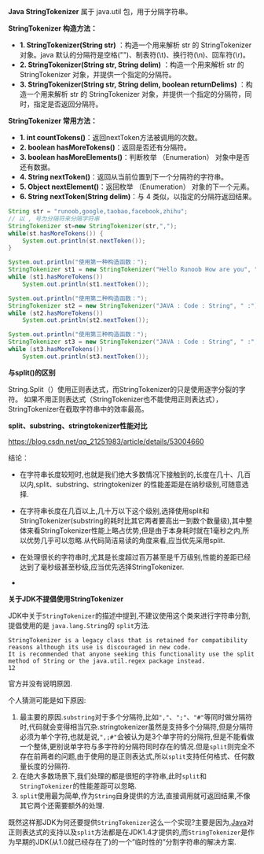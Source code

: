 **Java StringTokenizer** 属于 java.util 包，用于分隔字符串。

**StringTokenizer 构造方法：**

- **1. StringTokenizer(String str)** ：构造一个用来解析 str 的 StringTokenizer 对象。java 默认的分隔符是空格("")、制表符(\t)、换行符(\n)、回车符(\r)。
- **2. StringTokenizer(String str, String delim)** ：构造一个用来解析 str 的 StringTokenizer 对象，并提供一个指定的分隔符。
- **3. StringTokenizer(String str, String delim, boolean returnDelims)** ：构造一个用来解析 str 的 StringTokenizer 对象，并提供一个指定的分隔符，同时，指定是否返回分隔符。

**StringTokenizer 常用方法：**

- **1. int countTokens()**：返回nextToken方法被调用的次数。
- **2. boolean hasMoreTokens()**：返回是否还有分隔符。
- **3. boolean hasMoreElements()**：判断枚举 （Enumeration） 对象中是否还有数据。
- **4. String nextToken()**：返回从当前位置到下一个分隔符的字符串。
- **5. Object nextElement()**：返回枚举 （Enumeration） 对象的下一个元素。
- **6. String nextToken(String delim)**：与 4 类似，以指定的分隔符返回结果。

```java
String str = "runoob,google,taobao,facebook,zhihu";
// 以 , 号为分隔符来分隔字符串
StringTokenizer st=new StringTokenizer(str,",");
while(st.hasMoreTokens()) {
    System.out.println(st.nextToken());
}
```



```java
System.out.println("使用第一种构造函数：");
StringTokenizer st1 = new StringTokenizer("Hello Runoob How are you", " ");
while (st1.hasMoreTokens())
    System.out.println(st1.nextToken());

System.out.println("使用第二种构造函数：");
StringTokenizer st2 = new StringTokenizer("JAVA : Code : String", " :");
while (st2.hasMoreTokens())
    System.out.println(st2.nextToken());

System.out.println("使用第三种构造函数：");
StringTokenizer st3 = new StringTokenizer("JAVA : Code : String", " :",  true);
while (st3.hasMoreTokens())
    System.out.println(st3.nextToken());
```



**与split()的区别**

String.Split（）使用正则表达式，而StringTokenizer的只是使用逐字分裂的字符。
如果不用正则表达式（StringTokenizer也不能使用正则表达式），StringTokenizer在截取字符串中的效率最高。



**split、substring、stringtokenizer性能对比**

https://blog.csdn.net/qq_21251983/article/details/53004660

结论：

- 在字符串长度较短时,也就是我们绝大多数情况下接触到的,长度在几十、几百以内,split、substring、stringtokenizer 的性能差距是在纳秒级别,可随意选择.

- 在字符串长度在几百以上,几十万以下这个级别,选择使用split和StringTokenizer(substring的耗时比其它两者要高出一到数个数量级),其中整体来看StringTokenizer性能上略占优势,但是由于本身耗时就在1毫秒之内,所以优势几乎可以忽略.从代码简洁易读的角度来看,应当优先采用split.

- 在处理很长的字符串时,尤其是长度超过百万甚至是千万级别,性能的差距已经达到了毫秒级甚至秒级,应当优先选择StringTokenizer.
- 

**关于JDK不提倡使用StringTokenizer**

JDK中关于`StringTokenizer`的描述中提到,不建议使用这个类来进行字符串分割,提倡使用的是 `java.lang.String`的 `split`方法.

```
StringTokenizer is a legacy class that is retained for compatibility reasons although its use is discouraged in new code.
It is recommended that anyone seeking this functionality use the split method of String or the java.util.regex package instead.
12
```

官方并没有说明原因.

个人猜测可能是如下原因:

1. 最主要的原因.`substring`对于多个分隔符,比如`","`、`";"`、`"#"`等同时做分隔符时,代码就会变得相当冗杂.stringtokenizer虽然是支持多个分隔符,但是分隔符必须为单个字符,也就是说,`",;#"`会被认为是3个单字符的分隔符,但是不能看做一个整体,更别说单字符与多字符的分隔符同时存在的情况.但是`split`则完全不存在前两者的问题,由于使用的是正则表达式,所以`split`支持任何格式、任何数量长度的分隔符.
2. 在绝大多数场景下,我们处理的都是很短的字符串,此时`split`和`StringTokenizer`的性能差距可以忽略.
3. `split`使用最为简单,作为`String`自身提供的方法,直接调用就可返回结果,不像其它两个还需要额外的处理.

既然这样那JDK为何还要提供`StringTokenizer`这么一个实现?主要是因为,[Java](https://so.csdn.net/so/search?q=Java&spm=1001.2101.3001.7020)对正则表达式的支持以及`split`方法都是在JDK1.4才提供的,而`StringTokenizer`是作为早期的JDK(从1.0就已经存在了)的一个”临时性的”分割字符串的解决方案.

